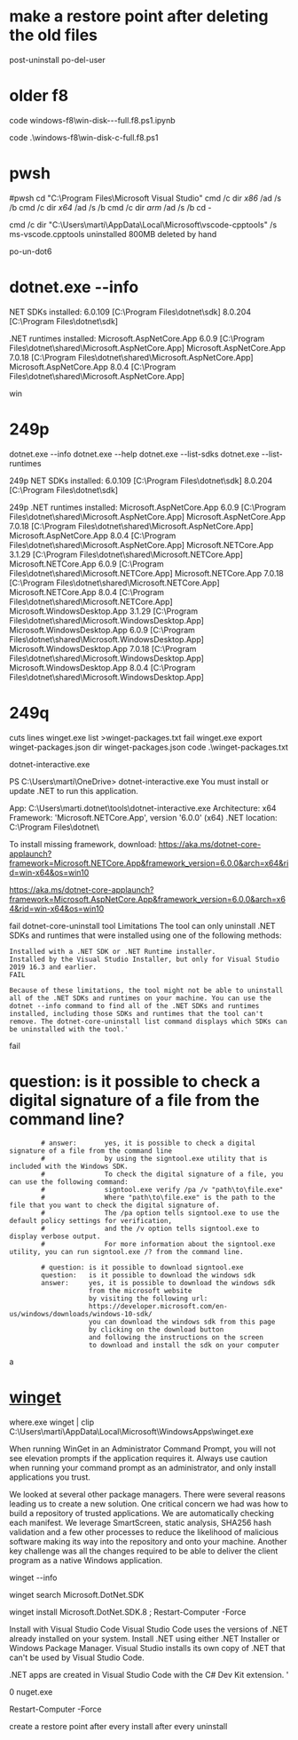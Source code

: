 

# make a restore point after deleting the old files
post-uninstall
po-del-user


# older f8

code windows-f8\win-disk---full.f8.ps1.ipynb


code .\windows-f8\win-disk-c-full.f8.ps1


# pwsh

#pwsh
cd "C:\Program Files\Microsoft Visual Studio"
cmd /c dir *x86* /ad /s /b
cmd /c dir *x64* /ad /s /b
cmd /c dir *arm* /ad /s /b
cd -

cmd /c   dir  "C:\Users\marti\AppData\Local\Microsoft\vscode-cpptools"  /s 
ms-vscode.cpptools
uninstalled
800MB deleted by hand



po-un-dot6
# dotnet.exe  --info

NET SDKs installed:
  6.0.109 [C:\Program Files\dotnet\sdk]
  8.0.204 [C:\Program Files\dotnet\sdk]

.NET runtimes installed:
  Microsoft.AspNetCore.App 6.0.9 [C:\Program Files\dotnet\shared\Microsoft.AspNetCore.App]
  Microsoft.AspNetCore.App 7.0.18 [C:\Program Files\dotnet\shared\Microsoft.AspNetCore.App]
  Microsoft.AspNetCore.App 8.0.4 [C:\Program Files\dotnet\shared\Microsoft.AspNetCore.App]
  
  win



# 249p

dotnet.exe  --info
dotnet.exe  --help
dotnet.exe  --list-sdks
dotnet.exe  --list-runtimes

249p
NET SDKs installed:
  6.0.109 [C:\Program Files\dotnet\sdk]
  8.0.204 [C:\Program Files\dotnet\sdk]

249p
  .NET runtimes installed:
  Microsoft.AspNetCore.App 6.0.9 [C:\Program Files\dotnet\shared\Microsoft.AspNetCore.App]
  Microsoft.AspNetCore.App 7.0.18 [C:\Program Files\dotnet\shared\Microsoft.AspNetCore.App]
  Microsoft.AspNetCore.App 8.0.4 [C:\Program Files\dotnet\shared\Microsoft.AspNetCore.App]
  Microsoft.NETCore.App 3.1.29 [C:\Program Files\dotnet\shared\Microsoft.NETCore.App]
  Microsoft.NETCore.App 6.0.9 [C:\Program Files\dotnet\shared\Microsoft.NETCore.App]
  Microsoft.NETCore.App 7.0.18 [C:\Program Files\dotnet\shared\Microsoft.NETCore.App]
  Microsoft.NETCore.App 8.0.4 [C:\Program Files\dotnet\shared\Microsoft.NETCore.App]
  Microsoft.WindowsDesktop.App 3.1.29 [C:\Program Files\dotnet\shared\Microsoft.WindowsDesktop.App]
  Microsoft.WindowsDesktop.App 6.0.9 [C:\Program Files\dotnet\shared\Microsoft.WindowsDesktop.App]
  Microsoft.WindowsDesktop.App 7.0.18 [C:\Program Files\dotnet\shared\Microsoft.WindowsDesktop.App]
  Microsoft.WindowsDesktop.App 8.0.4 [C:\Program Files\dotnet\shared\Microsoft.WindowsDesktop.App]








# 249q
cuts lines
winget.exe  list >winget-packages.txt
fail  winget.exe  export winget-packages.json
  dir winget-packages.json
code .\winget-packages.txt

dotnet-interactive.exe


PS C:\Users\marti\OneDrive> dotnet-interactive.exe
You must install or update .NET to run this application.

App: C:\Users\marti\.dotnet\tools\dotnet-interactive.exe
Architecture: x64
Framework: 'Microsoft.NETCore.App', version '6.0.0' (x64)
.NET location: C:\Program Files\dotnet\

To install missing framework, download:
https://aka.ms/dotnet-core-applaunch?framework=Microsoft.NETCore.App&framework_version=6.0.0&arch=x64&rid=win-x64&os=win10

https://aka.ms/dotnet-core-applaunch?framework=Microsoft.AspNetCore.App&framework_version=6.0.0&arch=x64&rid=win-x64&os=win10


fail
dotnet-core-uninstall tool
	Limitations
	The tool can only uninstall .NET SDKs and runtimes that were installed using one of the following methods:

	Installed with a .NET SDK or .NET Runtime installer.
	Installed by the Visual Studio Installer, but only for Visual Studio 2019 16.3 and earlier.
	FAIL

	Because of these limitations, the tool might not be able to uninstall all of the .NET SDKs and runtimes on your machine. You can use the dotnet --info command to find all of the .NET SDKs and runtimes installed, including those SDKs and runtimes that the tool can't remove. The dotnet-core-uninstall list command displays which SDKs can be uninstalled with the tool.'



fail
# question:	is it possible to check a digital signature of a file from the command line?
			# answer:		yes, it is possible to check a digital signature of a file from the command line
			#				by using the signtool.exe utility that is included with the Windows SDK.
			#				To check the digital signature of a file, you can use the following command:
			#				signtool.exe verify /pa /v "path\to\file.exe"
			#				Where "path\to\file.exe" is the path to the file that you want to check the digital signature of.
			#				The /pa option tells signtool.exe to use the default policy settings for verification,
			#				and the /v option tells signtool.exe to display verbose output.
			#				For more information about the signtool.exe utility, you can run signtool.exe /? from the command line.

			# question:	is it possible to download signtool.exe
			question:	is it possible to download the windows sdk
			answer:		yes, it is possible to download the windows sdk
						from the microsoft website
						by visiting the following url:
						https://developer.microsoft.com/en-us/windows/downloads/windows-10-sdk/
						you can download the windows sdk from this page
						by clicking on the download button
						and following the instructions on the screen
						to download and install the sdk on your computer
a




# [winget](winget.f8.md)
 where.exe  winget | clip
C:\Users\marti\AppData\Local\Microsoft\WindowsApps\winget.exe

When running WinGet in an Administrator Command Prompt, you will not see elevation prompts if the application requires it. Always use caution when running your command prompt as an administrator, and only install applications you trust.



We looked at several other package managers. There were several reasons leading us to create a new solution. One critical concern we had was how to build a repository of trusted applications. We are automatically checking each manifest. We leverage SmartScreen, static analysis, SHA256 hash validation and a few other processes to reduce the likelihood of malicious software making its way into the repository and onto your machine. Another key challenge was all the changes required to be able to deliver the client program as a native Windows application.





winget --info

winget search Microsoft.DotNet.SDK

winget install Microsoft.DotNet.SDK.8
	;   Restart-Computer  -Force





Install with Visual Studio Code
Visual Studio Code uses the versions of .NET already installed on your system. Install .NET using either .NET Installer or Windows Package Manager. Visual Studio installs its own copy of .NET that can't be used by Visual Studio Code.

.NET apps are created in Visual Studio Code with the C# Dev Kit extension.
'



0 nuget.exe

Restart-Computer
-Force




create a restore point
after every install
after every uninstall



